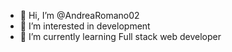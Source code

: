 - 👋 Hi, I’m @AndreaRomano02
- 👀 I’m interested in development
- 🌱 I’m currently learning Full stack web developer
